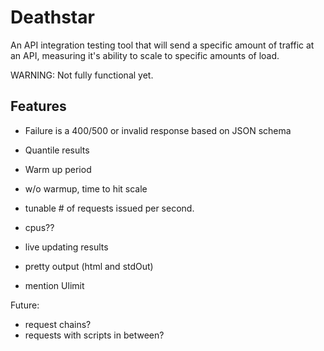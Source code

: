# Deathstar

An API integration testing tool that will send a specific amount of traffic at an API, measuring it's ability to scale to specific amounts of load.

WARNING: Not fully functional yet.

## Features
- Failure is a 400/500 or invalid response based on JSON schema
- Quantile results
- Warm up period
- w/o warmup, time to hit scale
- tunable # of requests issued per second.
- cpus??
- live updating results
- pretty output (html and stdOut)

- mention Ulimit

Future: 
- request chains?
- requests with scripts in between?